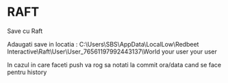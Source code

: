 # RAFT
Save cu Raft


Adaugati save in locatia : C:\Users\SBS\AppData\LocalLow\Redbeet Interactive\Raft\User\User_76561197992443137\World
                                  your user                                                    your user
                                  
                                  
In cazul in care faceti push va rog sa notati la commit ora/data cand se face pentru history
